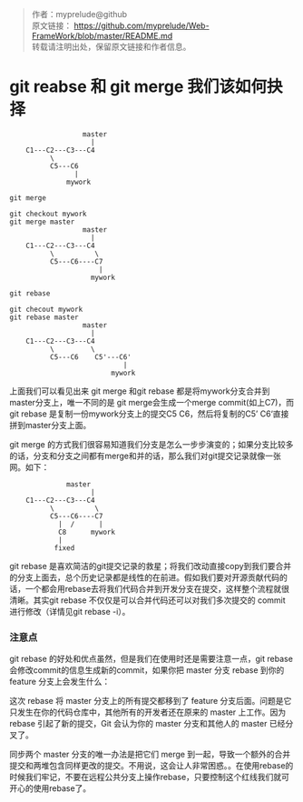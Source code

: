>作者：myprelude@github  
原文链接： https://github.com/myprelude/Web-FrameWork/blob/master/README.md  
转载请注明出处，保留原文链接和作者信息。
# git reabse 和 git merge 我们该如何抉择

```
                  master
                    |
    C1---C2---C3---C4
          \
          C5---C6
                |
              mywork
```

`git merge`
```
git checkout mywork
git merge master
                  master
                    |
    C1---C2---C3---C4
          \          \
          C5---C6----C7
                      |
                    mywork
```
`git rebase`
```
git checout mywork
git rebase master
                  master
                    |
    C1---C2---C3---C4
          \         \
          C5---C6    C5'---C6'
                            |
                         mywork
```
上面我们可以看见出来 git merge 和git rebase 都是将mywork分支合并到master分支上，唯一不同的是 git merge会生成一个merge commit(如上C7)，而git rebase 是复制一份mywork分支上的提交C5 C6，然后将复制的C5’ C6‘直接拼到master分支上面。

git merge 的方式我们很容易知道我们分支是怎么一步步演变的；如果分支比较多的话，分支和分支之间都有merge和并的话，那么我们对git提交记录就像一张网。如下：
```
              master
                    |
    C1---C2---C3---C4
          \          \
          C5---C6----C7
            |  /      |
            C8      mywork
            |
           fixed
```
git rebase 是喜欢简洁的git提交记录的救星；将我们改动直接copy到我们要合并的分支上面去，总个历史记录都是线性的在前进。假如我们要对开源贡献代码的话，一个都会用rebase去将我们代码合并到开发分支在提交，这样整个流程就很清晰。其实git rebase 不仅仅是可以合并代码还可以对我们多次提交的 commit 进行修改（详情见git rebase -i）。
### 注意点
git rebase 的好处和优点虽然，但是我们在使用时还是需要注意一点，git rebase会修改commit的信息生成新的commit，如果你把 master 分支 rebase 到你的 feature 分支上会发生什么：

这次 rebase 将 master 分支上的所有提交都移到了 feature 分支后面。问题是它只发生在你的代码仓库中，其他所有的开发者还在原来的 master 上工作。因为 rebase 引起了新的提交，Git 会认为你的 master 分支和其他人的 master 已经分叉了。

同步两个 master 分支的唯一办法是把它们 merge 到一起，导致一个额外的合并提交和两堆包含同样更改的提交。不用说，这会让人非常困惑。。在使用rebase的时候我们牢记，不要在远程公共分支上操作rebase，只要控制这个红线我们就可开心的使用rebase了。